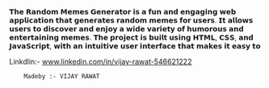  𝗧𝗵𝗲 𝗥𝗮𝗻𝗱𝗼𝗺 𝗠𝗲𝗺𝗲𝘀 𝗚𝗲𝗻𝗲𝗿𝗮𝘁𝗼𝗿 𝗶𝘀 𝗮 𝗳𝘂𝗻 𝗮𝗻𝗱 𝗲𝗻𝗴𝗮𝗴𝗶𝗻𝗴 𝘄𝗲𝗯 𝗮𝗽𝗽𝗹𝗶𝗰𝗮𝘁𝗶𝗼𝗻 𝘁𝗵𝗮𝘁 𝗴𝗲𝗻𝗲𝗿𝗮𝘁𝗲𝘀 𝗿𝗮𝗻𝗱𝗼𝗺 𝗺𝗲𝗺𝗲𝘀 𝗳𝗼𝗿 𝘂𝘀𝗲𝗿𝘀. 𝗜𝘁 𝗮𝗹𝗹𝗼𝘄𝘀 𝘂𝘀𝗲𝗿𝘀 𝘁𝗼 𝗱𝗶𝘀𝗰𝗼𝘃𝗲𝗿 𝗮𝗻𝗱 𝗲𝗻𝗷𝗼𝘆 𝗮 𝘄𝗶𝗱𝗲 𝘃𝗮𝗿𝗶𝗲𝘁𝘆 𝗼𝗳 𝗵𝘂𝗺𝗼𝗿𝗼𝘂𝘀 𝗮𝗻𝗱 𝗲𝗻𝘁𝗲𝗿𝘁𝗮𝗶𝗻𝗶𝗻𝗴 𝗺𝗲𝗺𝗲𝘀. 𝗧𝗵𝗲 𝗽𝗿𝗼𝗷𝗲𝗰𝘁 𝗶𝘀 𝗯𝘂𝗶𝗹𝘁 𝘂𝘀𝗶𝗻𝗴 𝗛𝗧𝗠𝗟, 𝗖𝗦𝗦, 𝗮𝗻𝗱 𝗝𝗮𝘃𝗮𝗦𝗰𝗿𝗶𝗽𝘁, 𝘄𝗶𝘁𝗵 𝗮𝗻 𝗶𝗻𝘁𝘂𝗶𝘁𝗶𝘃𝗲 𝘂𝘀𝗲𝗿 𝗶𝗻𝘁𝗲𝗿𝗳𝗮𝗰𝗲 𝘁𝗵𝗮𝘁 𝗺𝗮𝗸𝗲𝘀 𝗶𝘁 𝗲𝗮𝘀𝘆 𝘁𝗼 

 Linkdlin:- www.linkedin.com/in/vijay-rawat-546621222

        Madeby :- VIJAY RAWAT 

